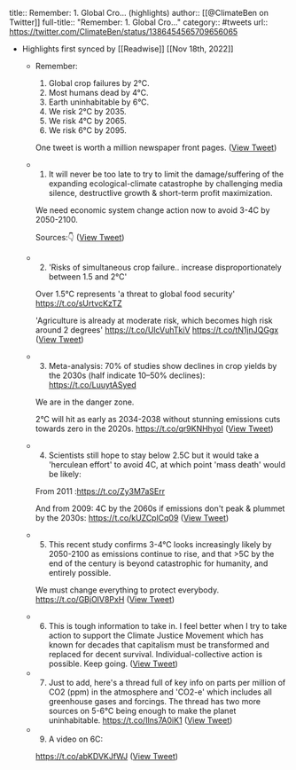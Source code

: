 title:: Remember: 1. Global Cro... (highlights)
author:: [[@ClimateBen on Twitter]]
full-title:: "Remember: 1. Global Cro..."
category:: #tweets
url:: https://twitter.com/ClimateBen/status/1386454565709656065

- Highlights first synced by [[Readwise]] [[Nov 18th, 2022]]
	- Remember:
	  
	  1. Global crop failures by 2°C.
	  2. Most humans dead by 4°C.
	  3. Earth uninhabitable by 6°C.
	  4. We risk 2°C by 2035.
	  5. We risk 4°C by 2065.
	  6. We risk 6°C by 2095.
	  
	  One tweet is worth a million newspaper front pages. ([View Tweet](https://twitter.com/ClimateBen/status/1386042740136349700))
	- 1. It will never be too late to try to limit the damage/suffering of the expanding ecological-climate catastrophe by challenging media silence, destructlive growth & short-term profit maximization.
	  
	  We need economic system change action now to avoid 3-4C by 2050-2100.
	  
	  Sources:👇 ([View Tweet](https://twitter.com/ClimateBen/status/1386066284815790087))
	- 2. 'Risks of simultaneous crop failure.. increase disproportionately between 1.5 and 2°C'
	  
	  Over 1.5°C represents 'a threat to global food security'
	  https://t.co/sUrtvcKzTZ
	  
	  'Agriculture is already at moderate risk, which becomes high risk around 2 degrees' https://t.co/UlcVuhTkiV https://t.co/tN1jnJQGgx ([View Tweet](https://twitter.com/ClimateBen/status/1386067605665030157))
	- 3. Meta-analysis: 70% of studies show declines in crop yields by the 2030s (half indicate 10–50% declines):
	  https://t.co/LuuytASyed
	  
	  We are in the danger zone.
	  
	  2°C will hit as early as 2034-2038 without stunning emissions cuts towards zero in the 2020s. 
	  https://t.co/qr9KNHhyol ([View Tweet](https://twitter.com/ClimateBen/status/1386069276373684227))
	- 4. Scientists still hope to stay below 2.5C but it would take a 'herculean effort' to avoid 4C, at which point 'mass death' would be likely:
	  
	  From 2011
	  :https://t.co/Zy3M7aSErr
	  
	  And from 2009: 4C by the 2060s if emissions don't peak & plummet by the 2030s:
	  https://t.co/kUZCplCq09 ([View Tweet](https://twitter.com/ClimateBen/status/1386074718298595329))
	- 5. This recent study confirms 3-4°C looks increasingly likely by 2050-2100 as emissions continue to rise, and that >5C by the end of the century is beyond catastrophic for humanity, and entirely possible.
	  
	  We must change everything to protect everybody.
	  https://t.co/GBjOlV8PxH ([View Tweet](https://twitter.com/ClimateBen/status/1386077679129088000))
	- 6. This is tough information to take in. I feel better when I try to take action to support the Climate Justice Movement which has known for decades that capitalism must be transformed and replaced for decent survival. Individual-collective action is possible. Keep going. ([View Tweet](https://twitter.com/ClimateBen/status/1386080504139681801))
	- 7. Just to add, here's a thread full of key info on parts per million of CO2 (ppm) in the atmosphere and 'CO2-e' which includes all greenhouse gases and forcings. The thread has two more sources on 5-6°C being enough to make the planet uninhabitable. https://t.co/Ilns7A0iK1 ([View Tweet](https://twitter.com/ClimateBen/status/1386094363554586628))
	- 9. A video on 6C:
	  
	   https://t.co/abKDVKJfWJ ([View Tweet](https://twitter.com/ClimateBen/status/1386454565709656065))